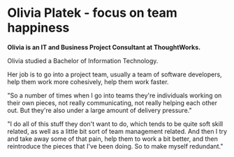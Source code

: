 # Olivia Platek - focus on team happiness

**Olivia is an IT and Business Project Consultant at ThoughtWorks.**

Olivia studied a Bachelor of Information Technology.

Her job is to go into a project team, usually a team of software developers, help them work more cohesively, help them work faster.

"So a number of times when I go into teams they're individuals working on their own pieces, not really communicating, not really helping each other out. But they're also under a large amount of delivery pressure."

"I do all of this stuff they don't want to do, which tends to be quite soft skill related, as well as a little bit sort of team management related. And then I try and take away some of that pain, help them to work a bit better, and then reintroduce the pieces that I've been doing. So to make myself redundant."